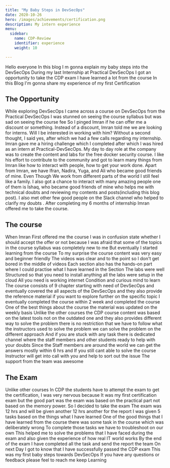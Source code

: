 ```yaml
---
title: "My Baby Steps in DevSecOps"
date: 2020-10-26
hero: /images/achievements/certification.png
description: My intern experience
menu:
  sidebar:
    name: CDP-Review
    identifier: experience
    weight: 10

---
```


Hello everyone In this blog I m gonna explain my baby steps into the DevSecOps During my last Internship at Practical DevSecOps I got an opportunity to take the CDP exam  I have learned a lot from the course In this Blog I'm gonna share my experience of my first Certification

##  The Opportunity

While exploring DevSecOps I came across a course on DevSecOps from the Practical DevSecOps I was stunned on seeing the course syllabus but was sad on seeing the course fee So I pinged Imran if he can offer me a discount or something. Instead of a discount, Imran told me we are looking for interns. Will I be interested in working with him? Without a second thought, I said yes, after which we had a few calls regarding my internship. Imran gave me a hiring challenge which I completed after which I was hired as an intern at Practical-DevSecOps. My day to day role at the company was to create the content and labs for the free docker security course. I like his effort to contribute to the community and got to learn many things from Imran like how to interact with people, how to get your work done. Apart from Imran, we have Ifran, Nadira, Yuga, and Ali who became good friends of mine. Even Though We work from different parts of the world I still feel like a family. I also got a chance to interact with many amazing people one of them is Ishaq, who became good friends of mine who helps me with technical doubts and reviewing my contents and posts(including this blog post). I also met other few good people on the Slack channel who helped to clarify my doubts . After completing my 6 months of internship Imran offered me to take the course.


## The course


When Imran First offered me the course I was in confusion state whether I should accept the offer or not because I was afraid that some of the topics in the course syllabus was completely new to me But eventually I started learning from the course To my  surprise the course content was very easy and beginner friendly The videos was clear and to the point so I don't get bored in the middle of videos Each section also has the hands-on part where I could practise what I have learned in the Section The labs were well Structured so that you need to install anything all the labs were setup in the cloud All you need is working internet Condition and curious mind to learn The course consists of 9 chapter starting with need of DevSecOps and eventually covered the all aspects of the DevSecOps and they also provide the reference material if you want to explore further on the specific topic   I eventually completed the course within 2 week and completed the course One of the best things about the course the material was updated on the weekly basis Unlike the other courses the CDP course content was based on the latest tools not on the outdated one and they also provides different way to solve the problem there is no restriction that we have to follow what the instructors used to solve the problem we can solve the problem on the different approach And if you are stuck with any task there is dedicated channel where the staff members and other students ready to help with your doubts Since the Staff members are around the world we can get the answers mostly within 6 hrs and If you still cant able to solve the course Instructor will get into call with you and help to sort out the issue The support from the team was awesome


## The Exam

Unlike other courses In CDP the students have to attempt the exam to get the certification, I was very nervous because It was my first certification exam but the good part was the exam was based on the practical part not based on the memory power. So I decided to take the exam The exam was 12 hrs and will be given another 12 hrs another for the report I was given 5 tasks based on the things what I have learned One of the good things that I have learned from the course there was some task in the course which was deliberately wrong To complete those tasks we have to troubleshoot on our own This helped me to solve the problems that I have faced during the exam and also given the experience of how real IT world works By the end of the exam I have completed all the task and send the report the team On next Day I got to know that I have successfully passed the CDP exam This was my first baby steps towards DevSecOps If you have any questions or feedback please feel to reach me keep Learning